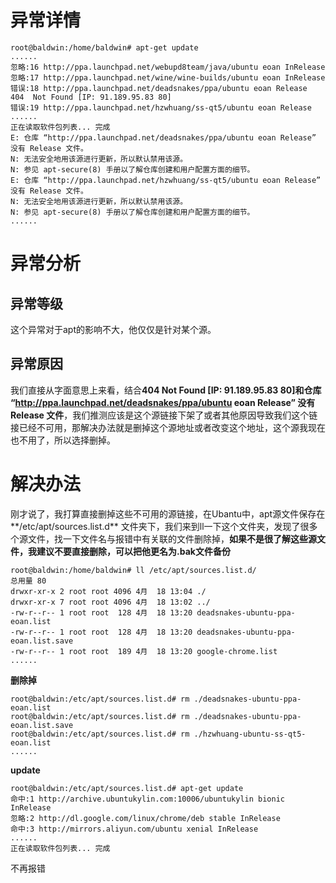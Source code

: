 # 异常详情
    root@baldwin:/home/baldwin# apt-get update
    ......
    忽略:16 http://ppa.launchpad.net/webupd8team/java/ubuntu eoan InRelease
    忽略:17 http://ppa.launchpad.net/wine/wine-builds/ubuntu eoan InRelease
    错误:18 http://ppa.launchpad.net/deadsnakes/ppa/ubuntu eoan Release
    404  Not Found [IP: 91.189.95.83 80]
    错误:19 http://ppa.launchpad.net/hzwhuang/ss-qt5/ubuntu eoan Release
    ......
    正在读取软件包列表... 完成
    E: 仓库 “http://ppa.launchpad.net/deadsnakes/ppa/ubuntu eoan Release” 没有 Release 文件。
    N: 无法安全地用该源进行更新，所以默认禁用该源。
    N: 参见 apt-secure(8) 手册以了解仓库创建和用户配置方面的细节。
    E: 仓库 “http://ppa.launchpad.net/hzwhuang/ss-qt5/ubuntu eoan Release” 没有 Release 文件。
    N: 无法安全地用该源进行更新，所以默认禁用该源。
    N: 参见 apt-secure(8) 手册以了解仓库创建和用户配置方面的细节。
    ......

# 异常分析
## 异常等级
这个异常对于apt的影响不大，他仅仅是针对某个源。
## 异常原因
我们直接从字面意思上来看，结合**404  Not Found [IP: 91.189.95.83 80]**和**仓库 “http://ppa.launchpad.net/deadsnakes/ppa/ubuntu eoan Release” 没有 Release 文件**，我们推测应该是这个源链接下架了或者其他原因导致我们这个链接已经不可用，那解决办法就是删掉这个源地址或者改变这个地址，这个源我现在也不用了，所以选择删掉。
# 解决办法
刚才说了，我打算直接删掉这些不可用的源链接，在Ubantu中，apt源文件保存在**/etc/apt/sources.list.d** 文件夹下，我们来到ll一下这个文件夹，发现了很多个源文件，找一下文件名与报错中有关联的文件删除掉，**如果不是很了解这些源文件，我建议不要直接删除，可以把他更名为.bak文件备份**

    root@baldwin:/home/baldwin# ll /etc/apt/sources.list.d/
    总用量 80
    drwxr-xr-x 2 root root 4096 4月  18 13:04 ./
    drwxr-xr-x 7 root root 4096 4月  18 13:02 ../
    -rw-r--r-- 1 root root  128 4月  18 13:20 deadsnakes-ubuntu-ppa-eoan.list
    -rw-r--r-- 1 root root  128 4月  18 13:20 deadsnakes-ubuntu-ppa-eoan.list.save
    -rw-r--r-- 1 root root  189 4月  18 13:20 google-chrome.list
    ......

**删除掉**

    root@baldwin:/etc/apt/sources.list.d# rm ./deadsnakes-ubuntu-ppa-eoan.list
    root@baldwin:/etc/apt/sources.list.d# rm ./deadsnakes-ubuntu-ppa-eoan.list.save 
    root@baldwin:/etc/apt/sources.list.d# rm ./hzwhuang-ubuntu-ss-qt5-eoan.list
    ......

**update**

    root@baldwin:/etc/apt/sources.list.d# apt-get update
    命中:1 http://archive.ubuntukylin.com:10006/ubuntukylin bionic InRelease
    忽略:2 http://dl.google.com/linux/chrome/deb stable InRelease                                                                                                           
    命中:3 http://mirrors.aliyun.com/ubuntu xenial InRelease                                                                                                               
    ......             
    正在读取软件包列表... 完成

不再报错
